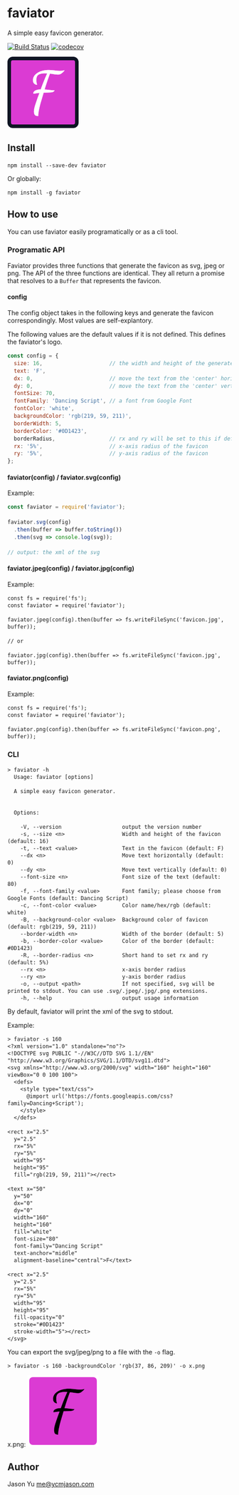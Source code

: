 # faviator
A simple easy favicon generator.

[![Build Status](https://travis-ci.org/ycmjason/faviator.svg?branch=master)](https://travis-ci.org/ycmjason/faviator)
[![codecov](https://codecov.io/gh/ycmjason/faviator/branch/master/graph/badge.svg)](https://codecov.io/gh/ycmjason/faviator)

![Logo](favicon.png)

## Install

```
npm install --save-dev faviator
```

Or globally:
```
npm install -g faviator
```

## How to use

You can use faviator easily programatically or as a cli tool. 

### Programatic API

Faviator provides three functions that generate the favicon as svg, jpeg or png. The API of the three functions are identical. They all return a promise that resolves to a `Buffer` that represents the favicon.

#### config
The config object takes in the following keys and generate the favicon correspondingly. Most values are self-explantory.

The following values are the default values if it is not defined. This defines the faviator's logo.
```javascript
const config = {
  size: 16,                     // the width and height of the generated image (in px) 
  text: 'F',
  dx: 0,                        // move the text from the 'center' horizontally
  dy: 0,                        // move the text from the 'center' vertically
  fontSize: 70,
  fontFamily: 'Dancing Script', // a font from Google Font
  fontColor: 'white',
  backgroundColor: 'rgb(219, 59, 211)',
  borderWidth: 5,
  borderColor: '#0D1423',
  borderRadius,                 // rx and ry will be set to this if defined
  rx: '5%',                     // x-axis radius of the favicon
  ry: '5%',                     // y-axis radius of the favicon
};
```

#### faviator(config) / faviator.svg(config)

Example:
```javascript
const faviator = require('faviator');

faviator.svg(config)
  .then(buffer => buffer.toString())
  .then(svg => console.log(svg));

// output: the xml of the svg
```

#### faviator.jpeg(config) / faviator.jpg(config)

Example: 
```
const fs = require('fs');
const faviator = require('faviator');

faviator.jpeg(config).then(buffer => fs.writeFileSync('favicon.jpg', buffer));

// or 

faviator.jpg(config).then(buffer => fs.writeFileSync('favicon.jpg', buffer));
```

#### faviator.png(config)

Example: 
```
const fs = require('fs');
const faviator = require('faviator');

faviator.png(config).then(buffer => fs.writeFileSync('favicon.png', buffer));
```

### CLI

```
> faviator -h
  Usage: faviator [options]

  A simple easy favicon generator.


  Options:

    -V, --version                   output the version number
    -s, --size <n>                  Width and height of the favicon (default: 16)
    -t, --text <value>              Text in the favicon (default: F)
    --dx <n>                        Move text horizontally (default: 0)
    --dy <n>                        Move text vertically (default: 0)
    --font-size <n>                 Font size of the text (default: 80)
    -f, --font-family <value>       Font family; please choose from Google Fonts (default: Dancing Script)
    -c, --font-color <value>        Color name/hex/rgb (default: white)
    -B, --background-color <value>  Background color of favicon (default: rgb(219, 59, 211))
    --border-width <n>              Width of the border (default: 5)
    -b, --border-color <value>      Color of the border (default: #0D1423)
    -R, --border-radius <n>         Short hand to set rx and ry (default: 5%)
    --rx <n>                        x-axis border radius
    --ry <n>                        y-axis border radius
    -o, --output <path>             If not specified, svg will be printed to stdout. You can use .svg/.jpeg/.jpg/.png extensions.
    -h, --help                      output usage information
```
By default, faviator will print the xml of the svg to stdout. 

Example:
```
> faviator -s 160
<?xml version="1.0" standalone="no"?>
<!DOCTYPE svg PUBLIC "-//W3C//DTD SVG 1.1//EN" "http://www.w3.org/Graphics/SVG/1.1/DTD/svg11.dtd">
<svg xmlns="http://www.w3.org/2000/svg" width="160" height="160" viewBox="0 0 100 100">
  <defs>
    <style type="text/css">
      @import url('https://fonts.googleapis.com/css?family=Dancing+Script');
    </style>
  </defs>

<rect x="2.5"
  y="2.5"
  rx="5%"
  ry="5%"
  width="95"
  height="95"
  fill="rgb(219, 59, 211)"></rect>

<text x="50"
  y="50"
  dx="0"
  dy="0"
  width="160"
  height="160"
  fill="white"
  font-size="80"
  font-family="Dancing Script"
  text-anchor="middle"
  alignment-baseline="central">F</text>

<rect x="2.5"
  y="2.5"
  rx="5%"
  ry="5%"
  width="95"
  height="95"
  fill-opacity="0"
  stroke="#0D1423"
  stroke-width="5"></rect>
</svg>
```

You can export the svg/jpeg/png to a file with the `-o` flag.
```
> faviator -s 160 -backgroundColor 'rgb(37, 86, 209)' -o x.png
```

x.png:
![x.png](example/x.png)

## Author
Jason Yu <me@ycmjason.com>
